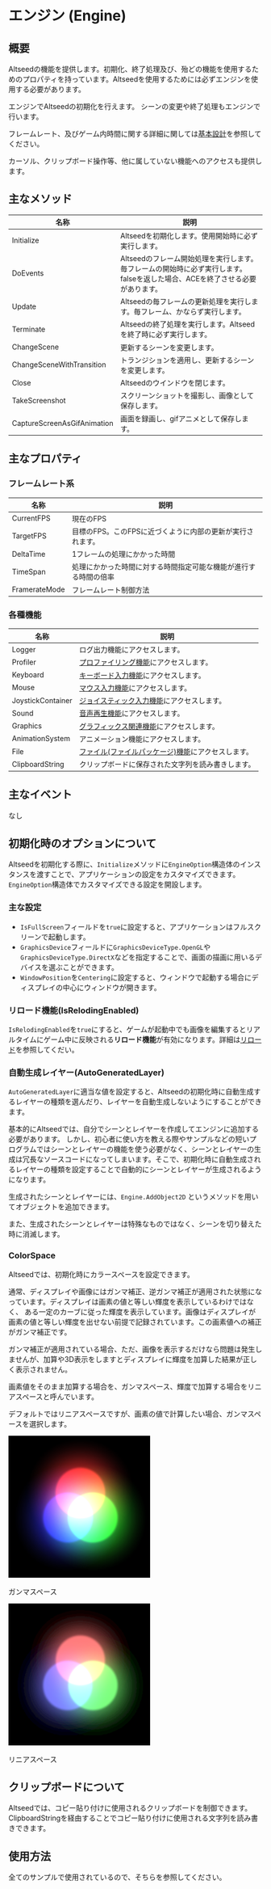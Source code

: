 ﻿# エンジン (Engine)

## 概要

Altseedの機能を提供します。初期化、終了処理及び、殆どの機能を使用するためのプロパティを持っています。Altseedを使用するためには必ずエンジンを使用する必要があります。

エンジンでAltseedの初期化を行えます。
シーンの変更や終了処理もエンジンで行います。

フレームレート、及びゲーム内時間に関する詳細に関しては[基本設計](./../BasicDesign.md)を参照してください。

カーソル、クリップボード操作等、他に属していない機能へのアクセスも提供します。

## 主なメソッド

| 名称 | 説明 |
|---|---|
| Initialize | Altseedを初期化します。使用開始時に必ず実行します。 |
| DoEvents | Altseedのフレーム開始処理を実行します。毎フレームの開始時に必ず実行します。falseを返した場合、ACEを終了させる必要があります。 |
| Update | Altseedの毎フレームの更新処理を実行します。毎フレーム、かならず実行します。 |
| Terminate | Altseedの終了処理を実行します。Altseedを終了時に必ず実行します。 |
| ChangeScene | 更新するシーンを変更します。 |
| ChangeSceneWithTransition | トランジションを適用し、更新するシーンを変更します。 |
| Close | Altseedのウインドウを閉じます。 |
| TakeScreenshot | スクリーンショットを撮影し、画像として保存します。 |
| CaptureScreenAsGifAnimation | 画面を録画し、gifアニメとして保存します。 |

## 主なプロパティ

### フレームレート系

| 名称 | 説明 |
|---|---|
| CurrentFPS | 現在のFPS |
| TargetFPS | 目標のFPS。このFPSに近づくように内部の更新が実行されます。 |
| DeltaTime | 1フレームの処理にかかった時間 |
| TimeSpan | 処理にかかった時間に対する時間指定可能な機能が進行する時間の倍率 |
| FramerateMode | フレームレート制御方法 |

### 各種機能

|名称|説明|
|---|---|
|Logger|ログ出力機能にアクセスします。|
|Profiler|[プロファイリング機能](../Profiling/Profiler.md)にアクセスします。|
|Keyboard|[キーボード入力機能](../Input/Keyboard.md)にアクセスします。|
|Mouse|[マウス入力機能](../Input/Mouse.md)にアクセスします。|
|JoystickContainer|[ジョイスティック入力機能](../Input/JoystickContainer.md)にアクセスします。|
|Sound|[音声再生機能](../Sound/SoundSource.md)にアクセスします。|
|Graphics|[グラフィックス関連機能](../Graphics/Graphics.md)にアクセスします。|
|AnimationSystem|アニメーション機能にアクセスします。|
|File|[ファイル(ファイルパッケージ)機能](../IO/File.md)にアクセスします。|
|ClipboardString|クリップボードに保存された文字列を読み書きします。|
## 主なイベント

なし

## 初期化時のオプションについて

Altseedを初期化する際に、`Initialize`メソッドに`EngineOption`構造体のインスタンスを渡すことで、アプリケーションの設定をカスタマイズできます。`EngineOption`構造体でカスタマイズできる設定を開設します。

### 主な設定

* `IsFullScreen`フィールドを`true`に設定すると、アプリケーションはフルスクリーンで起動します。
* `GraphicsDevice`フィールドに`GraphicsDeviceType.OpenGL`や`GraphicsDeviceType.DirectX`などを指定することで、画面の描画に用いるデバイスを選ぶことができます。
* `WindowPosition`を`Centering`に設定すると、ウィンドウで起動する場合にディスプレイの中心にウィンドウが開きます。

### リロード機能(IsRelodingEnabled)

`IsRelodingEnabled`を`true`にすると、ゲームが起動中でも画像を編集するとリアルタイムにゲーム中に反映される**リロード機能**が有効になります。詳細は[リロード](./../Misc/Reloading.md)を参照してくだい。

### 自動生成レイヤー(AutoGeneratedLayer)

`AutoGeneratedLayer`に適当な値を設定すると、Altseedの初期化時に自動生成するレイヤーの種類を選んだり、レイヤーを自動生成しないようにすることができます。

基本的にAltseedでは、自分でシーンとレイヤーを作成してエンジンに追加する必要があります。
しかし、初心者に使い方を教える際やサンプルなどの短いプログラムではシーンとレイヤーの機能を使う必要がなく、シーンとレイヤーの生成は冗長なソースコードになってしまいます。そこで、初期化時に自動生成されるレイヤーの種類を設定することで自動的にシーンとレイヤーが生成されるようになります。

生成されたシーンとレイヤーには、`Engine.AddObject2D` というメソッドを用いてオブジェクトを追加できます。

また、生成されたシーンとレイヤーは特殊なものではなく、シーンを切り替えた時に消滅します。

### ColorSpace

Altseedでは、初期化時にカラースペースを設定できます。

通常、ディスプレイや画像にはガンマ補正、逆ガンマ補正が適用された状態になっています。ディスプレイは画素の値と等しい輝度を表示しているわけではなく、
ある一定のカーブに従った輝度を表示しています。画像はディスプレイが画素の値と等しい輝度を出せない前提で記録されています。この画素値への補正がガンマ補正です。

ガンマ補正が適用されている場合、ただ、画像を表示するだけなら問題は発生しませんが、加算や3D表示をしますとディスプレイに輝度を加算した結果が正しく表示されません。

画素値をそのまま加算する場合を、ガンマスペース、輝度で加算する場合をリニアスペースと呼んでいます。

デフォルトではリニアスペースですが、画素の値で計算したい場合、ガンマスペースを選択します。

![カラースペース](img/ColorSpace_GammaSpace.png)

ガンマスペース

![カラースペース](img/ColorSpace_LinearSpace.png)

リニアスペース

## クリップボードについて

Altseedでは、コピー貼り付けに使用されるクリップボードを制御できます。ClipboardStringを経由することでコピー貼り付けに使用される文字列を読み書きできます。

## 使用方法

全てのサンプルで使用されているので、そちらを参照してください。
